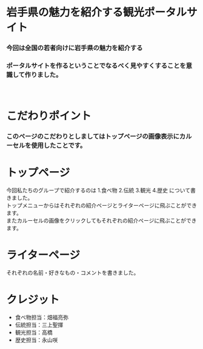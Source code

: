# 岩手県の魅力を紹介する観光ポータルサイト
### 今回は全国の若者向けに岩手県の魅力を紹介する 
### ポータルサイトを作るということでなるべく見やすくすることを意識して作りました。
　
# こだわりポイント
### このページのこだわりとしましてはトップページの画像表示に**カルーセル**を使用したことです。  


# トップページ
今回私たちのグループで紹介するのは
1.食べ物 2.伝統 3.観光 4.歴史
について書きました。  
トップメニューからはそれぞれの紹介ページとライターページに飛ぶことができます。  
またカルーセルの画像をクリックしてもそれぞれの紹介ページに飛ぶことができます。  
# ライターページ
それぞれの名前・好きなもの・コメントを書きました。

# クレジット
* 食べ物担当：畑福亮弥  
* 伝統担当：三上聖揮  
* 観光担当：高橋  
* 歴史担当：永山咲
